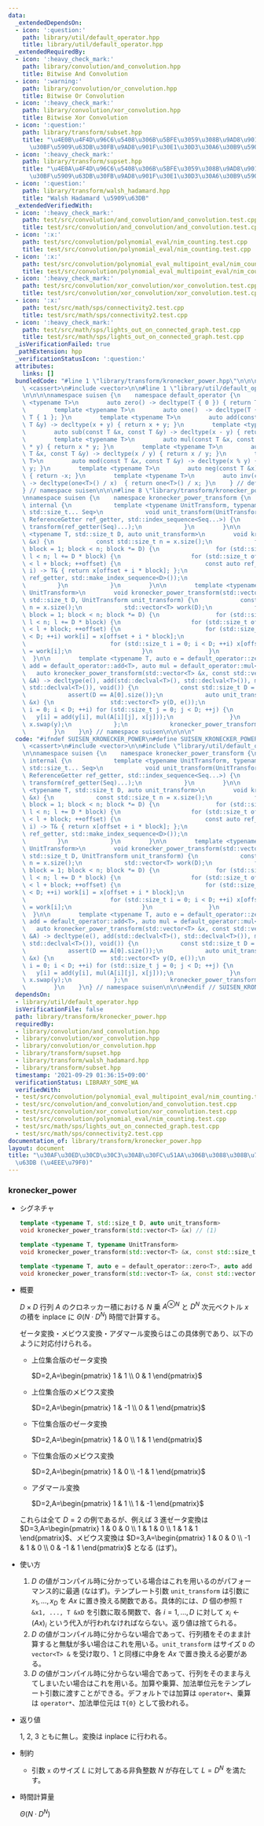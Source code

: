 ```yaml
---
data:
  _extendedDependsOn:
  - icon: ':question:'
    path: library/util/default_operator.hpp
    title: library/util/default_operator.hpp
  _extendedRequiredBy:
  - icon: ':heavy_check_mark:'
    path: library/convolution/and_convolution.hpp
    title: Bitwise And Convolution
  - icon: ':warning:'
    path: library/convolution/or_convolution.hpp
    title: Bitwise Or Convolution
  - icon: ':heavy_check_mark:'
    path: library/convolution/xor_convolution.hpp
    title: Bitwise Xor Convolution
  - icon: ':question:'
    path: library/transform/subset.hpp
    title: "\u4E0B\u4F4D\u96C6\u5408\u306B\u5BFE\u3059\u308B\u9AD8\u901F\u30BC\u30FC\
      \u30BF\u5909\u63DB\u30FB\u9AD8\u901F\u30E1\u30D3\u30A6\u30B9\u5909\u63DB"
  - icon: ':heavy_check_mark:'
    path: library/transform/supset.hpp
    title: "\u4E0A\u4F4D\u96C6\u5408\u306B\u5BFE\u3059\u308B\u9AD8\u901F\u30BC\u30FC\
      \u30BF\u5909\u63DB\u30FB\u9AD8\u901F\u30E1\u30D3\u30A6\u30B9\u5909\u63DB"
  - icon: ':question:'
    path: library/transform/walsh_hadamard.hpp
    title: "Walsh Hadamard \u5909\u63DB"
  _extendedVerifiedWith:
  - icon: ':heavy_check_mark:'
    path: test/src/convolution/and_convolution/and_convolution.test.cpp
    title: test/src/convolution/and_convolution/and_convolution.test.cpp
  - icon: ':x:'
    path: test/src/convolution/polynomial_eval/nim_counting.test.cpp
    title: test/src/convolution/polynomial_eval/nim_counting.test.cpp
  - icon: ':x:'
    path: test/src/convolution/polynomial_eval_multipoint_eval/nim_counting.test.cpp
    title: test/src/convolution/polynomial_eval_multipoint_eval/nim_counting.test.cpp
  - icon: ':heavy_check_mark:'
    path: test/src/convolution/xor_convolution/xor_convolution.test.cpp
    title: test/src/convolution/xor_convolution/xor_convolution.test.cpp
  - icon: ':x:'
    path: test/src/math/sps/connectivity2.test.cpp
    title: test/src/math/sps/connectivity2.test.cpp
  - icon: ':heavy_check_mark:'
    path: test/src/math/sps/lights_out_on_connected_graph.test.cpp
    title: test/src/math/sps/lights_out_on_connected_graph.test.cpp
  _isVerificationFailed: true
  _pathExtension: hpp
  _verificationStatusIcon: ':question:'
  attributes:
    links: []
  bundledCode: "#line 1 \"library/transform/kronecker_power.hpp\"\n\n\n\n#include\
    \ <cassert>\n#include <vector>\n\n#line 1 \"library/util/default_operator.hpp\"\
    \n\n\n\nnamespace suisen {\n    namespace default_operator {\n        template\
    \ <typename T>\n        auto zero() -> decltype(T { 0 }) { return T { 0 }; }\n\
    \        template <typename T>\n        auto one()  -> decltype(T { 1 }) { return\
    \ T { 1 }; }\n        template <typename T>\n        auto add(const T &x, const\
    \ T &y) -> decltype(x + y) { return x + y; }\n        template <typename T>\n\
    \        auto sub(const T &x, const T &y) -> decltype(x - y) { return x - y; }\n\
    \        template <typename T>\n        auto mul(const T &x, const T &y) -> decltype(x\
    \ * y) { return x * y; }\n        template <typename T>\n        auto div(const\
    \ T &x, const T &y) -> decltype(x / y) { return x / y; }\n        template <typename\
    \ T>\n        auto mod(const T &x, const T &y) -> decltype(x % y) { return x %\
    \ y; }\n        template <typename T>\n        auto neg(const T &x) -> decltype(-x)\
    \ { return -x; }\n        template <typename T>\n        auto inv(const T &x)\
    \ -> decltype(one<T>() / x)  { return one<T>() / x; }\n    } // default_operator\n\
    } // namespace suisen\n\n\n#line 8 \"library/transform/kronecker_power.hpp\"\n\
    \nnamespace suisen {\n    namespace kronecker_power_transform {\n        namespace\
    \ internal {\n            template <typename UnitTransform, typename ReferenceGetter,\
    \ std::size_t... Seq>\n            void unit_transform(UnitTransform transform,\
    \ ReferenceGetter ref_getter, std::index_sequence<Seq...>) {\n               \
    \ transform(ref_getter(Seq)...);\n            }\n        }\n\n        template\
    \ <typename T, std::size_t D, auto unit_transform>\n        void kronecker_power_transform(std::vector<T>\
    \ &x) {\n            const std::size_t n = x.size();\n            for (std::size_t\
    \ block = 1; block < n; block *= D) {\n                for (std::size_t l = 0;\
    \ l < n; l += D * block) {\n                    for (std::size_t offset = l; offset\
    \ < l + block; ++offset) {\n                        const auto ref_getter = [&](std::size_t\
    \ i) -> T& { return x[offset + i * block]; };\n                        internal::unit_transform(unit_transform,\
    \ ref_getter, std::make_index_sequence<D>());\n                    }\n       \
    \         }\n            }\n        }\n\n        template <typename T, typename\
    \ UnitTransform>\n        void kronecker_power_transform(std::vector<T> &x, const\
    \ std::size_t D, UnitTransform unit_transform) {\n            const std::size_t\
    \ n = x.size();\n            std::vector<T> work(D);\n            for (std::size_t\
    \ block = 1; block < n; block *= D) {\n                for (std::size_t l = 0;\
    \ l < n; l += D * block) {\n                    for (std::size_t offset = l; offset\
    \ < l + block; ++offset) {\n                        for (std::size_t i = 0; i\
    \ < D; ++i) work[i] = x[offset + i * block];\n                        unit_transform(work);\n\
    \                        for (std::size_t i = 0; i < D; ++i) x[offset + i * block]\
    \ = work[i];\n                    }\n                }\n            }\n      \
    \  }\n\n        template <typename T, auto e = default_operator::zero<T>, auto\
    \ add = default_operator::add<T>, auto mul = default_operator::mul<T>>\n     \
    \   auto kronecker_power_transform(std::vector<T> &x, const std::vector<std::vector<T>>\
    \ &A) -> decltype(e(), add(std::declval<T>(), std::declval<T>()), mul(std::declval<T>(),\
    \ std::declval<T>()), void()) {\n            const std::size_t D = A.size();\n\
    \            assert(D == A[0].size());\n            auto unit_transform = [&](std::vector<T>\
    \ &x) {\n                std::vector<T> y(D, e());\n                for (std::size_t\
    \ i = 0; i < D; ++i) for (std::size_t j = 0; j < D; ++j) {\n                 \
    \   y[i] = add(y[i], mul(A[i][j], x[j]));\n                }\n               \
    \ x.swap(y);\n            };\n            kronecker_power_transform<T>(x, D, unit_transform);\n\
    \        }\n    }\n} // namespace suisen\n\n\n\n"
  code: "#ifndef SUISEN_KRONECKER_POWER\n#define SUISEN_KRONECKER_POWER\n\n#include\
    \ <cassert>\n#include <vector>\n\n#include \"library/util/default_operator.hpp\"\
    \n\nnamespace suisen {\n    namespace kronecker_power_transform {\n        namespace\
    \ internal {\n            template <typename UnitTransform, typename ReferenceGetter,\
    \ std::size_t... Seq>\n            void unit_transform(UnitTransform transform,\
    \ ReferenceGetter ref_getter, std::index_sequence<Seq...>) {\n               \
    \ transform(ref_getter(Seq)...);\n            }\n        }\n\n        template\
    \ <typename T, std::size_t D, auto unit_transform>\n        void kronecker_power_transform(std::vector<T>\
    \ &x) {\n            const std::size_t n = x.size();\n            for (std::size_t\
    \ block = 1; block < n; block *= D) {\n                for (std::size_t l = 0;\
    \ l < n; l += D * block) {\n                    for (std::size_t offset = l; offset\
    \ < l + block; ++offset) {\n                        const auto ref_getter = [&](std::size_t\
    \ i) -> T& { return x[offset + i * block]; };\n                        internal::unit_transform(unit_transform,\
    \ ref_getter, std::make_index_sequence<D>());\n                    }\n       \
    \         }\n            }\n        }\n\n        template <typename T, typename\
    \ UnitTransform>\n        void kronecker_power_transform(std::vector<T> &x, const\
    \ std::size_t D, UnitTransform unit_transform) {\n            const std::size_t\
    \ n = x.size();\n            std::vector<T> work(D);\n            for (std::size_t\
    \ block = 1; block < n; block *= D) {\n                for (std::size_t l = 0;\
    \ l < n; l += D * block) {\n                    for (std::size_t offset = l; offset\
    \ < l + block; ++offset) {\n                        for (std::size_t i = 0; i\
    \ < D; ++i) work[i] = x[offset + i * block];\n                        unit_transform(work);\n\
    \                        for (std::size_t i = 0; i < D; ++i) x[offset + i * block]\
    \ = work[i];\n                    }\n                }\n            }\n      \
    \  }\n\n        template <typename T, auto e = default_operator::zero<T>, auto\
    \ add = default_operator::add<T>, auto mul = default_operator::mul<T>>\n     \
    \   auto kronecker_power_transform(std::vector<T> &x, const std::vector<std::vector<T>>\
    \ &A) -> decltype(e(), add(std::declval<T>(), std::declval<T>()), mul(std::declval<T>(),\
    \ std::declval<T>()), void()) {\n            const std::size_t D = A.size();\n\
    \            assert(D == A[0].size());\n            auto unit_transform = [&](std::vector<T>\
    \ &x) {\n                std::vector<T> y(D, e());\n                for (std::size_t\
    \ i = 0; i < D; ++i) for (std::size_t j = 0; j < D; ++j) {\n                 \
    \   y[i] = add(y[i], mul(A[i][j], x[j]));\n                }\n               \
    \ x.swap(y);\n            };\n            kronecker_power_transform<T>(x, D, unit_transform);\n\
    \        }\n    }\n} // namespace suisen\n\n\n#endif // SUISEN_KRONECKER_POWER\n"
  dependsOn:
  - library/util/default_operator.hpp
  isVerificationFile: false
  path: library/transform/kronecker_power.hpp
  requiredBy:
  - library/convolution/and_convolution.hpp
  - library/convolution/xor_convolution.hpp
  - library/convolution/or_convolution.hpp
  - library/transform/supset.hpp
  - library/transform/walsh_hadamard.hpp
  - library/transform/subset.hpp
  timestamp: '2021-09-29 01:36:15+09:00'
  verificationStatus: LIBRARY_SOME_WA
  verifiedWith:
  - test/src/convolution/polynomial_eval_multipoint_eval/nim_counting.test.cpp
  - test/src/convolution/and_convolution/and_convolution.test.cpp
  - test/src/convolution/xor_convolution/xor_convolution.test.cpp
  - test/src/convolution/polynomial_eval/nim_counting.test.cpp
  - test/src/math/sps/lights_out_on_connected_graph.test.cpp
  - test/src/math/sps/connectivity2.test.cpp
documentation_of: library/transform/kronecker_power.hpp
layout: document
title: "\u30AF\u30ED\u30CD\u30C3\u30AB\u30FC\u51AA\u306B\u3088\u308B\u7DDA\u5F62\u5909\
  \u63DB (\u4EEE\u79F0)"
---
```


### kronecker_power

- シグネチャ

  ```cpp
  template <typename T, std::size_t D, auto unit_transform>
  void kronecker_power_transform(std::vector<T> &x) // (1)

  template <typename T, typename UnitTransform>
  void kronecker_power_transform(std::vector<T> &x, const std::size_t D, UnitTransform unit_transform) // (2)

  template <typename T, auto e = default_operator::zero<T>, auto add = default_operator::add<T>, auto mul = default_operator::mul<T>>
  void kronecker_power_transform(std::vector<T> &x, const std::vector<std::vector<T>> &A) // (3)
  ```

- 概要

  $D \times D$ 行列 $A$ のクロネッカー積における $N$ 乗 $A ^ {\otimes N}$ と $D ^ N$ 次元ベクトル $x$ の積を inplace に $\Theta ( N \cdot D ^ N )$ 時間で計算する。

  ゼータ変換・メビウス変換・アダマール変換らはこの具体例であり、以下のように対応付けられる。

  - 上位集合版のゼータ変換
  
    $D=2,A=\begin{pmatrix} 1 & 1 \\ 0 & 1 \end{pmatrix}$
  
  - 上位集合版のメビウス変換

    $D=2,A=\begin{pmatrix} 1 & -1 \\ 0 & 1 \end{pmatrix}$

  - 下位集合版のゼータ変換
  
    $D=2,A=\begin{pmatrix} 1 & 0 \\ 1 & 1 \end{pmatrix}$

  - 下位集合版のメビウス変換

    $D=2,A=\begin{pmatrix} 1 & 0 \\ -1 & 1 \end{pmatrix}$

  - アダマール変換

    $D=2,A=\begin{pmatrix} 1 & 1 \\ 1 & -1 \end{pmatrix}$

  これらは全て $D=2$ の例であるが、例えば $3$ 進ゼータ変換は $D=3,A=\begin{pmatrix} 1 & 0 & 0 \\ 1 & 1 & 0 \\ 1 & 1 & 1 \end{pmatrix}$、メビウス変換は $D=3,A=\begin{pmatrix} 1 & 0 & 0 \\ -1 & 1 & 0 \\ 0 & -1 & 1 \end{pmatrix}$ となる (はず)。

- 使い方

  1. $D$ の値がコンパイル時に分かっている場合はこれを用いるのがパフォーマンス的に最適 (なはず)。テンプレート引数 `unit_transform` は引数に $x _ 1,\ldots, x _ D$ を $A x$ に置き換える関数である。具体的には、$D$ 個の参照 `T &x1, ..., T &xD` を引数に取る関数で、各 $i = 1, \ldots, D$ に対して $x_i \leftarrow (Ax)_i$ という代入が行われなければならない。返り値は捨てられる。
  2. $D$ の値がコンパイル時に分からない場合であって、行列積をそのまま計算すると無駄が多い場合はこれを用いる。`unit_transform` はサイズ `D` の `vector<T> &` を受け取り、1 と同様に中身を $Ax$ で置き換える必要がある。
  3. $D$ の値がコンパイル時に分からない場合であって、行列をそのまま与えてしまいたい場合はこれを用いる。加算や乗算、加法単位元をテンプレート引数に渡すことができる。デフォルトでは加算は `operator+`、乗算は `operator*`、加法単位元は `T{0}` として扱われる。

- 返り値

  1, 2, 3 ともに無し。変換は inplace に行われる。

- 制約

  - 引数 `x` のサイズ $L$ に対してある非負整数 $N$ が存在して $L=D^N$ を満たす。

- 時間計算量

  $\Theta(N\cdot D ^ N)$
